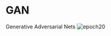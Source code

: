 # GAN
Generative Adversarial Nets
![epoch20](https://github.com/CHB-learner/GAN/assets/104660431/7491c921-e9b6-4c5a-9f9a-0a444e42309b)

